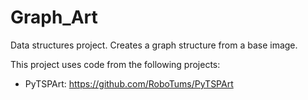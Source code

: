 # Graph_Art
Data structures project. Creates a graph structure from a base image. 

This project uses code from the following projects:
* PyTSPArt: https://github.com/RoboTums/PyTSPArt
